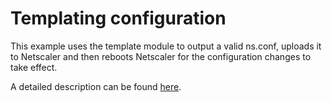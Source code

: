 # Templating configuration

This example uses the template module to output a valid ns.conf,
uploads it to Netscaler and then reboots Netscaler for the configuration
changes to take effect.

A detailed description can be found [here][1].

[1]: http://netscaler-ansible.readthedocs.io/en/latest/generic_modules/template_ns_conf.html
